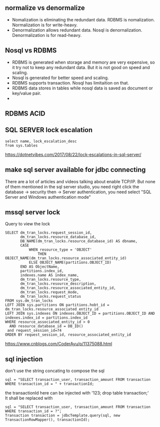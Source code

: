 
## normalize vs denormalize
- Nomalization is eliminating the redundant data. RDBMS is nomalization. Normalization is for write-heavy.
- Denormalization allows redundant data. Nosql is denornalization. Denormalization is for read-heavy.

## Nosql vs RDBMS
- RDBMS is generated when storage and memory are very expensive, so it try not to keep any redundant data. But it is not good on speed and scaling.
- Nosql is generated for better speed and scaling. 
- RDBMS supports transaction. Nosql has limitaition on that.  
- RDBMS data stores in tables while nosql data is saved as document or key/value pair.
- 

## RDBMS ACID


## SQL SERVER lock escalation
```
select name, lock_escalation_desc
from sys.tables
```
https://dotnetvibes.com/2017/08/22/lock-escalations-in-sql-server/

## make sql server available for jdbc connecting
There are a lot of articles and videos talking about enable TCP/IP. But none of them mentioned in the sql server studio, you need right click the database -> security then -> Server authentication, you need select "SQL Server and Windows authentication mode"

## mssql server lock
Query to view the lock
```
SELECT dm_tran_locks.request_session_id,
       dm_tran_locks.resource_database_id,
       DB_NAME(dm_tran_locks.resource_database_id) AS dbname,
       CASE
           WHEN resource_type = 'OBJECT'
               THEN OBJECT_NAME(dm_tran_locks.resource_associated_entity_id)
           ELSE OBJECT_NAME(partitions.OBJECT_ID)
       END AS ObjectName,
       partitions.index_id,
       indexes.name AS index_name,
       dm_tran_locks.resource_type,
       dm_tran_locks.resource_description,
       dm_tran_locks.resource_associated_entity_id,
       dm_tran_locks.request_mode,
       dm_tran_locks.request_status
FROM sys.dm_tran_locks
LEFT JOIN sys.partitions ON partitions.hobt_id = dm_tran_locks.resource_associated_entity_id
LEFT JOIN sys.indexes ON indexes.OBJECT_ID = partitions.OBJECT_ID AND indexes.index_id = partitions.index_id
WHERE resource_associated_entity_id > 0
  AND resource_database_id = DB_ID()
 and request_session_id=74
ORDER BY request_session_id, resource_associated_entity_id
```
https://www.cnblogs.com/CoderAyu/p/11375088.html

## sql injection
don't use the string concating to compose the sql
```
sql = "SELECT transaction_user, transaction_amount FROM transaction WHERE transaction_id = " + transactionId;
```
the transactionId here can be injected with '123; drop table transaction;'  
It shall be replaced with 
```
sql = "SELECT transaction_user, transaction_amount FROM transaction WHERE transaction_id = ?";
Transaction transaction = jdbcTemplate.query(sql, new TransactionRowMapper(), transactionId);
```
